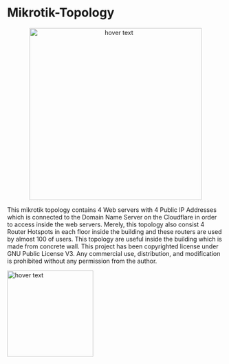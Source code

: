 # Mikrotik-Topology
<p align="center">
  <img src="https://static.jakmall.id/2019/02/images/brands/fcfe11/original/mikrotik.jpg?raw=true "Mikrotik"" width="400" title="hover text">
</p>
This mikrotik topology contains 4 Web servers with 4 Public IP Addresses which is connected to the Domain Name Server on the Cloudflare in order to access inside the web servers.
Merely, this topology also consist 4 Router Hotspots in each floor inside the building and these routers are used by almost 100 of users.
This topology are useful inside the building which is made from concrete wall.
This project has been copyrighted license under GNU Public License V3. Any commercial use, distribution, and modification is prohibited without any permission from the author.
<p align="left">
  <img src="https://www.treedim.com/stackbuilder/images/OSI-Approved-License.png?raw=true "GNU V3"" width="200" title="hover text">
</p>

